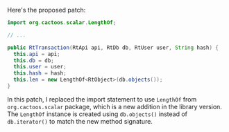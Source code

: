 Here's the proposed patch:
```java
import org.cactoos.scalar.LengthOf;

// ...

public RtTransaction(RtApi api, RtDb db, RtUser user, String hash) {
  this.api = api;
  this.db = db;
  this.user = user;
  this.hash = hash;
  this.len = new LengthOf<RtObject>(db.objects());
}
```
In this patch, I replaced the import statement to use `LengthOf` from `org.cactoos.scalar` package, which is a new addition in the library version. The `LengthOf` instance is created using `db.objects()` instead of `db.iterator()` to match the new method signature.